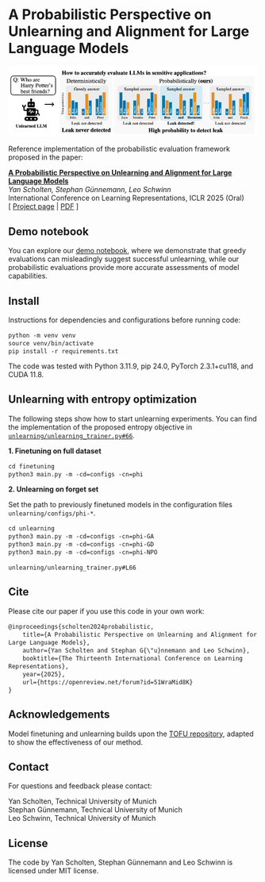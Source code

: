 # A Probabilistic Perspective on Unlearning and Alignment for Large Language Models

<img src="./logo.png">

Reference implementation of the probabilistic evaluation framework proposed in the paper:

**<a href='https://openreview.net/pdf?id=51WraMid8K'>A Probabilistic Perspective on Unlearning and Alignment for Large Language Models</a>**<br>
*Yan Scholten, Stephan Günnemann, Leo Schwinn*<br>
International Conference on Learning Representations, ICLR 2025 (Oral)<br>
[ <a href='https://www.cs.cit.tum.de/daml/probabilistic-unlearning/'>Project page</a> | <a href='https://openreview.net/pdf?id=51WraMid8K'>PDF</a> ]

## Demo notebook

You can explore our [demo notebook](sampling-demo.ipynb), where we demonstrate that greedy evaluations can misleadingly suggest successful unlearning, while our probabilistic evaluations provide more accurate assessments of model capabilities.

## Install
Instructions for dependencies and configurations before running code:
```
python -m venv venv
source venv/bin/activate
pip install -r requirements.txt
```
The code was tested with Python 3.11.9, pip 24.0, PyTorch 2.3.1+cu118, and CUDA 11.8.

## Unlearning with entropy optimization

The following steps show how to start unlearning experiments. You can find the implementation of the proposed entropy objective in <a href="unlearning/unlearning_trainer.py#L66">`unlearning/unlearning_trainer.py#66`<a>.

**1. Finetuning on full dataset**
```
cd finetuning
python3 main.py -m -cd=configs -cn=phi
```

**2. Unlearning on forget set**

Set the path to previously finetuned models in the configuration files `unlearning/configs/phi-*`.

```
cd unlearning
python3 main.py -m -cd=configs -cn=phi-GA
python3 main.py -m -cd=configs -cn=phi-GD
python3 main.py -m -cd=configs -cn=phi-NPO
```

`unlearning/unlearning_trainer.py#L66`

## Cite
Please cite our paper if you use this code in your own work:

```
@inproceedings{scholten2024probabilistic,
    title={A Probabilistic Perspective on Unlearning and Alignment for Large Language Models},
    author={Yan Scholten and Stephan G{\"u}nnemann and Leo Schwinn},
    booktitle={The Thirteenth International Conference on Learning Representations},
    year={2025},
    url={https://openreview.net/forum?id=51WraMid8K}
}
```

## Acknowledgements

Model finetuning and unlearning builds upon the <a href="https://github.com/locuslab/tofu">TOFU repository</a>, adapted to show the effectiveness of our method.

## Contact

For questions and feedback please contact:

Yan Scholten, Technical University of Munich<br>
Stephan Günnemann, Technical University of Munich<br>
Leo Schwinn, Technical University of Munich

## License

The code by Yan Scholten, Stephan Günnemann and Leo Schwinn is licensed under MIT license.
